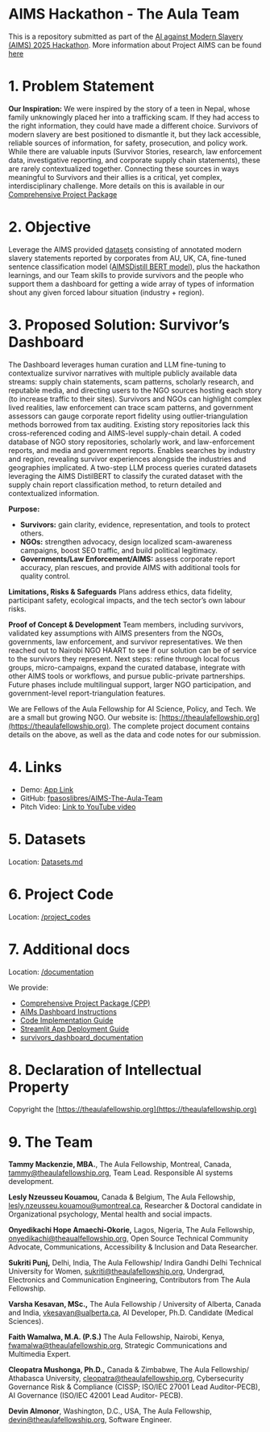 # AIMS Hackathon - The Aula Team
This is a repository submitted as part of the [AI against Modern Slavery (AIMS) 2025 Hackathon](https://fundacionpasoslibres.org/aimshackathon/). More information about Project AIMS can be found [here](https://mila.quebec/en/ai4humanity/applied-projects/ai-against-modern-slavery-aims) 

# 1. Problem Statement
**Our Inspiration:** We were inspired by the story of a teen in Nepal, whose family unknowingly placed her into a trafficking scam. If they had access to the right information, they could have made a different choice. Survivors of modern slavery are best positioned to dismantle it, but they lack accessible, reliable sources of information, for safety, prosecution, and policy work. While there are valuable inputs (Survivor Stories, research, law enforcement data, investigative reporting, and corporate supply chain statements), these are rarely contextualized together. Connecting these sources in ways meaningful to Survivors and their allies is a critical, yet complex, interdisciplinary challenge. More details on this is available in our [Comprehensive Project Package](https://github.com/varshak97/AIMS25-The-Aula-Team/blob/main/documentation/Survivors%20Dashboard%20Complete%20Project%20Package%20AIMS%20Hackathon%202025%20Aula.pdf)

# 2. Objective
Leverage the AIMS provided [datasets](https://huggingface.co/datasets/mila-ai4h/AIMS.au/tree/main) consisting of annotated modern slavery statements reported by corporates from AU, UK, CA, fine-tuned sentence classification model ([AIMSDistill BERT model](https://github.com/mila-ai4h/ai4h_aims-au/tree/main/AIMSDistill)), plus the hackathon learnings, and our Team skills to provide survivors and the people who support them a dashboard for getting a wide array of types of information shout any given forced labour situation (industry + region). 

# 3. Proposed Solution: Survivor’s Dashboard
The Dashboard leverages human curation and LLM fine-tuning to contextualize survivor narratives with multiple publicly available data streams: supply chain statements, scam patterns, scholarly research, and reputable media, and directing users to the NGO sources hosting each story (to increase traffic to their sites). Survivors and NGOs can highlight complex lived realities, law enforcement can trace scam patterns, and government assessors can gauge corporate report fidelity using outlier-triangulation methods borrowed from tax auditing. Existing story repositories lack this cross-referenced coding and AIMS-level supply-chain detail. A coded database of NGO story repositories, scholarly work, and law-enforcement reports, and media and government reports. Enables searches by industry and region, revealing survivor experiences alongside the industries and geographies implicated. A two-step LLM process queries curated datasets leveraging the AIMS DistilBERT to classify the curated dataset with the supply chain report classification method, to return detailed and contextualized information. 

**Purpose:** 
- **Survivors:** gain clarity, evidence, representation, and tools to protect others.
- **NGOs:** strengthen advocacy, design localized scam-awareness campaigns, boost SEO traffic, and build political legitimacy.
- **Governments/Law Enforcement/AIMS:** assess corporate report accuracy, plan rescues, and provide AIMS with additional tools for quality control.

**Limitations, Risks & Safeguards**
Plans address ethics, data fidelity, participant safety, ecological impacts, and the tech sector’s own labour risks.

**Proof of Concept & Development**
Team members, including survivors, validated key assumptions with AIMS presenters from the NGOs, governments, law enforcement, and survivor representatives. We then reached out to Nairobi NGO HAART to see if our solution can be of service to the survivors they represent. Next steps: refine through local focus groups, micro-campaigns, expand the curated database, integrate with other AIMS tools or workflows, and pursue public-private partnerships. Future phases include multilingual support, larger NGO participation, and government-level report-triangulation features.

We are Fellows of the Aula Fellowship for AI Science, Policy, and Tech. We are a small but growing NGO. Our website is: [https://theaulafellowship.org](https://theaulafellowship.org). The complete project document contains details on the above, as well as the data and code notes for our submission. 

# 4. Links
- Demo: [App Link](https://aims-app.streamlit.app/)
- GitHub: [fpasoslibres/AIMS-The-Aula-Team](https://github.com/varshak97/AIMS25-The-Aula-Team) 
- Pitch Video: [Link to YouTube video](https://youtu.be/6Ox5CZ0LexA) 

# 5. Datasets
Location: [Datasets.md](https://github.com/varshak97/AIMS25-The-Aula-Team/blob/main/Datasets.md)

# 6. Project Code
Location: [/project_codes](https://github.com/varshak97/AIMS25-The-Aula-Team/tree/main/project_codes)

# 7. Additional docs
Location: [/documentation](https://github.com/varshak97/AIMS25-The-Aula-Team/tree/main/documentation) 

We provide:
- [Comprehensive Project Package (CPP)](https://github.com/varshak97/AIMS25-The-Aula-Team/blob/main/documentation/Survivors%20Dashboard%20Complete%20Project%20Package%20AIMS%20Hackathon%202025%20Aula.pdf)
- [AIMs Dashboard Instructions]()
- [Code Implementation Guide]()
- [Streamlit App Deployment Guide]()
- [survivors_dashboard_documentation](https://github.com/varshak97/AIMS25-The-Aula-Team/blob/main/documentation/survivors_dashboard_documentation.pdf)

# 8. Declaration of Intellectual Property
Copyright the [https://theaulafellowship.org](https://theaulafellowship.org)

# 9. The Team
**Tammy Mackenzie, MBA.**,
The Aula Fellowship,
Montreal, Canada,
[tammy@theaulafellowship.org](tammy@theaulafellowship.org),
Team Lead. Responsible AI systems development.

**Lesly Nzeusseu Kouamou,**
Canada & Belgium,
The Aula Fellowship,
[lesly.nzeusseu.kouamou@umontreal.ca](lesly.nzeusseu.kouamou@umontreal.ca),
Researcher & Doctoral candidate in Organizational psychology,
Mental health and social impacts.

**Onyedikachi Hope Amaechi-Okorie,**
Lagos, Nigeria,
The Aula Fellowship,
[onyedikachi@theaualfellowship.org](onyedikachi@theaualfellowship.org),
Open Source Technical Community Advocate,
Communications, Accessibility & Inclusion and Data Researcher.

**Sukriti Punj,**
Delhi, India,
The Aula Fellowship/ Indira Gandhi Delhi Technical University for Women,
[sukriti@theaulafellowship.org](sukriti@theaulafellowship.org),
Undergrad, Electronics and Communication Engineering,
Contributors from The Aula Fellowship.

**Varsha Kesavan, MSc.,**
The Aula Fellowship / University of Alberta,
Canada and India,
[vkesavan@ualberta.ca](vkesavan@ualberta.ca),
AI Developer, Ph.D. Candidate (Medical Sciences).

**Faith Wamalwa, M.A. (P.S.)**
The Aula Fellowship,
Nairobi, Kenya,
[fwamalwa@theaulafellowship.org](fwamalwa@theaulafellowship.org),
Strategic Communications and Multimedia Expert.

**Cleopatra Mushonga, Ph.D.,**
Canada & Zimbabwe,
The Aula Fellowship/ Athabasca University,
[cleopatra@theaulafellowship.org](cleopatra@theaulafellowship.org),
Cybersecurity Governance Risk & Compliance (CISSP; ISO/IEC 27001 Lead Auditor-PECB),
AI Governance (ISO/IEC 42001 Lead Auditor- PECB).

**Devin Almonor**,
Washington, D.C., USA,
The Aula Fellowship,
[devin@theaulafellowship.org](devin@theaulafellowship.org),
Software Engineer.